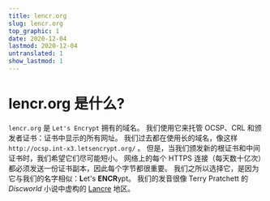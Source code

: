 ```yaml
---
title: lencr.org
slug: lencr.org
top_graphic: 1
date: 2020-12-04
lastmod: 2020-12-04
untranslated: 1
show_lastmod: 1
---
```



# lencr.org 是什么?

`lencr.org` 是 `Let's Encrypt` 拥有的域名。 我们使用它来托管 OCSP、CRL 和颁发者证书：证书中显示的所有网址。 
我们过去都在使用长的域名，像这样 `http://ocsp.int-x3.letsencrypt.org/` 。
但是，当我们颁发新的根证书和中间证书时，我们希望它们尽可能短小。
网络上的每个 HTTPS 连接（每天数十亿次）都必须发送一份证书副本，因此每个字节都很重要。
我们之所以选择它，是因为它与我们的名字相似：**L**et's **ENCR**ypt。 我们的发音很像 Terry Pratchett 的 _Discworld_ 小说中虚构的 [Lancre] 地区。

[1]: https://letsencrypt.org/2020/09/17/new-root-and-intermediates.html
[Lancre]: https://discworld.fandom.com/wiki/Lancre
